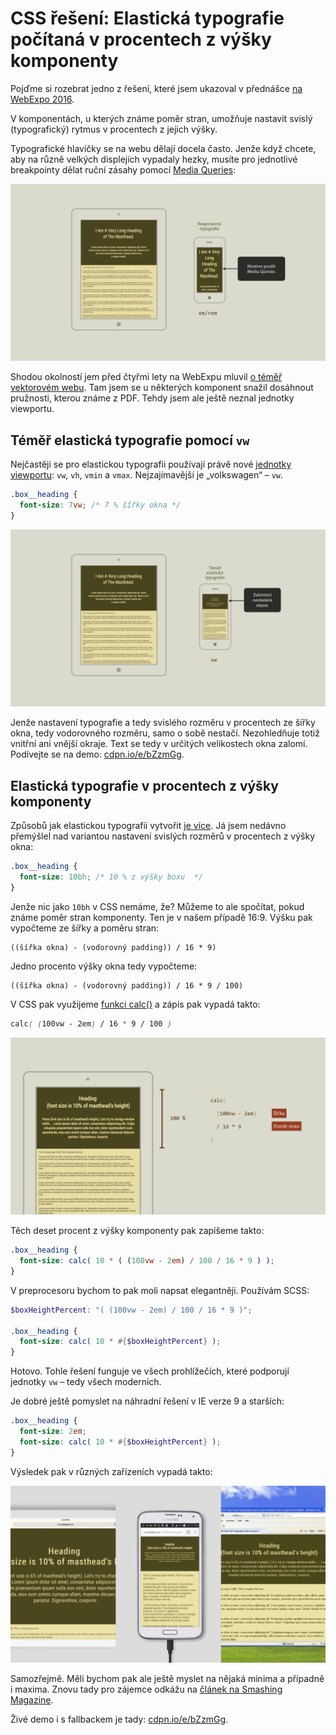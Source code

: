 # CSS řešení: Elastická typografie počítaná v procentech z výšky komponenty

Pojďme si rozebrat jedno z řešení, které jsem ukazoval v přednášce [na WebExpo 2016](http://www.vzhurudolu.cz/prednaska/webexpo-2016-246).

<!-- AdSnippet -->

V komponentách, u kterých známe poměr stran, umožňuje nastavit svislý (typografický) rytmus v procentech z jejich výšky.

Typografické hlavičky se na webu dělají docela často. Jenže když chcete, aby na různě velkých displejích vypadaly hezky, musíte pro jednotlivé breakpointy dělat ruční zásahy pomocí [Media Queries](css3-media-queries.md):

![Responzivní typografie](dist/images/original/elasticka-typografie-1.jpg)

Shodou okolností jem před čtyřmi lety na WebExpu mluvil [o téměř vektorovém webu](http://webexpo.cz/praha2012/prednaska/pozor-front-end-stavba/). Tam jsem se u některých komponent snažil dosáhnout pružnosti, kterou známe z PDF.  Tehdy jsem ale ještě neznal jednotky viewportu.

## Téměř elastická typografie pomocí `vw`

Nejčastěji se pro elastickou typografii používají právě nové [jednotky viewportu](css3-jednotky.md#jednotky-viewportu-vw-vh-vmin-vmax): `vw`, `vh`, `vmin` a `vmax`. Nejzajímavější je „volkswagen“ – `vw`. 

```css
.box__heading { 
  font-size: 7vw; /* 7 % šířky okna */
}
```

![Téměř elastická typografie pomocí vw](dist/images/original/elasticka-typografie-2.jpg)

Jenže nastavení typografie a tedy svislého rozměru v procentech ze šířky okna, tedy vodorovného rozměru, samo o sobě nestačí. Nezohledňuje totiž vnitřní ani vnější okraje. Text se tedy v určitých velikostech okna zalomí. Podívejte se na demo: [cdpn.io/e/bZzmGg](http://codepen.io/machal/pen/bZzmGg?editors=1100#0).

## Elastická typografie v procentech z výšky komponenty

Způsobů jak elastickou typografii vytvořit [je více](https://www.smashingmagazine.com/2016/05/fluid-typography/). Já jsem nedávno přemýšlel nad variantou nastavení svislých rozměrů v procentech z výšky okna: 

```css
.box__heading { 
  font-size: 10bh; /* 10 % z výšky boxu  */
}
```

Jenže nic jako `10bh` v CSS nemáme, že? Můžeme to ale spočítat, pokud známe poměr stran komponenty. Ten je v našem případě 16:9. Výšku pak vypočteme ze šířky a poměru stran:

```
((šířka okna) - (vodorovný padding)) / 16 * 9)
```

Jedno procento výšky okna tedy vypočteme:

```
((šířka okna) - (vodorovný padding)) / 16 * 9 / 100)
```

V CSS pak využijeme [funkci calc()](css3-calc.md) a zápis pak vypadá takto:

```css
calc( (100vw - 2em) / 16 * 9 / 100 )
```

![Elastická typografie - výpočet](dist/images/original/elasticka-typografie-3.jpg)

Těch deset procent z výšky komponenty pak zapíšeme takto: 

```css
.box__heading { 
  font-size: calc( 10 * ( (100vw - 2em) / 100 / 16 * 9 ) );
}
```

V preprocesoru bychom to pak moli napsat elegantněji. Používám SCSS:

```scss
$boxHeightPercent: "( (100vw - 2em) / 100 / 16 * 9 )";

.box__heading { 
  font-size: calc( 10 * #{$boxHeightPercent} );
}
```

Hotovo. Tohle řešení funguje ve všech prohlížečích, které podporují jednotky `vw` – tedy všech moderních. 

<!-- AdSnippet -->

Je dobré ještě pomyslet na náhradní řešení v IE verze 9 a starších:


```scss
.box__heading { 
  font-size: 2em;
  font-size: calc( 10 * #{$boxHeightPercent} );
}
```

Výsledek pak v různých zařízeních vypadá takto:

![Elastická typografie v různých prohlížečích](dist/images/original/elasticka-typografie-4.jpg)

Samozřejmě. Měli bychom pak ale ještě myslet na nějaká minima a případně i maxima. Znovu tady pro zájemce odkážu na [článek na Smashing Magazine](https://www.smashingmagazine.com/2016/05/fluid-typography/).

Živé demo i s fallbackem je tady: [cdpn.io/e/bZzmGg](http://codepen.io/machal/pen/bZzmGg?editors=1100#0).

